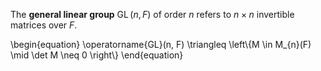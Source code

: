 The **general linear group** $\operatorname{GL}(n, F)$ of order $n$ refers to $n \times n$ invertible matrices over $F$.

\begin{equation}
\operatorname{GL}(n, F) \triangleq \left\\{M \in M_{n}(F) \mid \det M \neq 0 \right\\}
\end{equation}